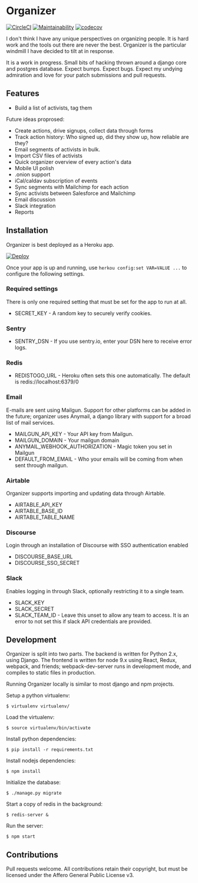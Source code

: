 # Organizer

[![CircleCI](https://circleci.com/gh/tdfischer/organizer.svg?style=svg)](https://circleci.com/gh/tdfischer/organizer)
[![Maintainability](https://api.codeclimate.com/v1/badges/86f7c614494ac53194e2/maintainability)](https://codeclimate.com/github/tdfischer/organizer/maintainability)
[![codecov](https://codecov.io/gh/tdfischer/organizer/branch/master/graph/badge.svg)](https://codecov.io/gh/tdfischer/organizer)


I don't think I have any unique perspectives on organizing people. It is hard
work and the tools out there are never the best. Organizer is the particular
windmill I have decided to tilt at in response.

It is a work in progress. Small bits of hacking thrown around a django core and
postgres database. Expect bumps. Expect bugs. Expect my undying admiration and
love for your patch submissions and pull requests.

## Features

* Build a list of activists, tag them

Future ideas proprosed:

* Create actions, drive signups, collect data through forms
* Track action history: Who signed up, did they show up, how reliable are they?
* Email segments of activists in bulk.
* Import CSV files of activists
* Quick organizer overview of every action's data
* Mobile UI polish
* .onion support
* iCal/caldav subscription of events
* Sync segments with Mailchimp for each action
* Sync activists between Salesforce and Mailchimp
* Email discussion
* Slack integration
* Reports

## Installation

Organizer is best deployed as a Heroku app.

[![Deploy](https://www.herokucdn.com/deploy/button.svg)](https://heroku.com/deploy)

Once your app is up and running, use ```herkou config:set VAR=VALUE ...``` to
configure the following settings.

### Required settings

There is only one required setting that must be set for the app to run at all.

* SECRET_KEY - A random key to securely verify cookies.

### Sentry

* SENTRY_DSN - If you use sentry.io, enter your DSN here to receive error logs.

### Redis

* REDISTOGO_URL - Heroku often sets this one automatically. The default is
  redis://localhost:6379/0

### Email

E-mails are sent using Mailgun. Support for other platforms can be added in the
future; organizer uses Anymail, a django library with support for a broad list
of mail services.

* MAILGUN_API_KEY - Your API key from Mailgun.
* MAILGUN_DOMAIN - Your mailgun domain 
* ANYMAIL_WEBHOOK_AUTHORIZATION - Magic token you set in Mailgun
* DEFAULT_FROM_EMAIL - Who your emails will be coming from when sent through
  mailgun.

### Airtable

Organizer supports importing and updating data through Airtable.

* AIRTABLE_API_KEY
* AIRTABLE_BASE_ID
* AIRTABLE_TABLE_NAME

### Discourse

Login through an installation of Discourse with SSO authentication enabled

* DISCOURSE_BASE_URL
* DISCOURSE_SSO_SECRET

### Slack

Enables logging in through Slack, optionally restricting it to a single team.

* SLACK_KEY
* SLACK_SECRET
* SLACK_TEAM_ID - Leave this unset to allow any team to access. It is an error
  to not set this if slack API credentials are provided.

## Development

Organizer is split into two parts. The backend is written for Python 2.x, using
Django. The frontend is written for node 9.x using React, Redux, webpack, and
friends; webpack-dev-server runs in development mode, and compiles to static
files in production.

Running Organizer locally is similar to most django and npm projects.

Setup a python virtualenv:

    $ virtualenv virtualenv/

Load the virtualenv:

    $ source virtualenv/bin/activate

Install python dependencies:

    $ pip install -r requirements.txt

Install nodejs dependencies:

    $ npm install

Initialize the database:

    $ ./manage.py migrate

Start a copy of redis in the background:

    $ redis-server &

Run the server:

    $ npm start

## Contributions

Pull requests welcome. All contributions retain their copyright, but must be
licensed under the Affero General Public License v3.
